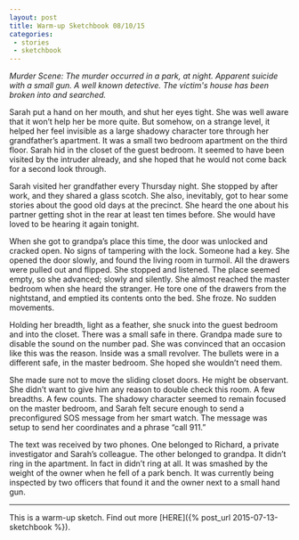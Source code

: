 ```yaml
---
layout: post
title: Warm-up Sketchbook 08/10/15
categories:
 - stories
 - sketchbook
---
```


*Murder Scene: The murder occurred in a park, at night. Apparent suicide with a small gun. A well known detective. The victim's house has been broken into and searched.*

Sarah put a hand on her mouth, and shut her eyes tight. She was well aware that it won’t help her be more quite. But somehow, on a strange level, it helped her feel invisible as a large shadowy character tore through her grandfather’s apartment. It was a small two bedroom apartment on the third floor. Sarah hid in the closet of the guest bedroom. It seemed to have been visited by the intruder already, and she hoped that he would not come back for a second look through.

<!--more-->

Sarah visited her grandfather every Thursday night. She stopped by after work, and they shared a glass scotch. She also, inevitably, got to hear some stories about the good old days at the precinct. She heard the one about his partner getting shot in the rear at least ten times before. She would have loved to be hearing it again tonight.

When she got to grandpa’s place this time, the door was unlocked and cracked open. No signs of tampering with the lock. Someone had a key. She opened the door slowly, and found the living room in turmoil. All the drawers were pulled out and flipped. She stopped and listened. The place seemed empty, so she advanced; slowly and silently. She almost reached the master bedroom when she heard the stranger. He tore one of the drawers from the nightstand, and emptied its contents onto the bed. She froze. No sudden movements.

Holding her breadth, light as a feather, she snuck into the guest bedroom and into the closet. There was a small safe in there. Grandpa made sure to disable the sound on the number pad. She was convinced that an occasion like this was the reason. Inside was a small revolver. The bullets were in a different safe, in the master bedroom. She hoped she wouldn’t need them.

She made sure not to move the sliding closet doors. He might be observant. She didn’t want to give him any reason to double check this room. A few breadths. A few counts. The shadowy character seemed to remain focused on the master bedroom, and Sarah felt secure enough to send a preconfigured SOS message from her smart watch. The message was setup to send her coordinates and a phrase “call 911.”

The text was received by two phones. One belonged to Richard, a private investigator and Sarah’s colleague. The other belonged to grandpa. It didn’t ring in the apartment. In fact in didn’t ring at all. It was smashed by the weight of the owner when he fell of a park bench. It was currently being inspected by two officers that found it and the owner next to a small hand gun.

***

This is a warm-up sketch. Find out more [HERE]({% post_url 2015-07-13-sketchbook %}).